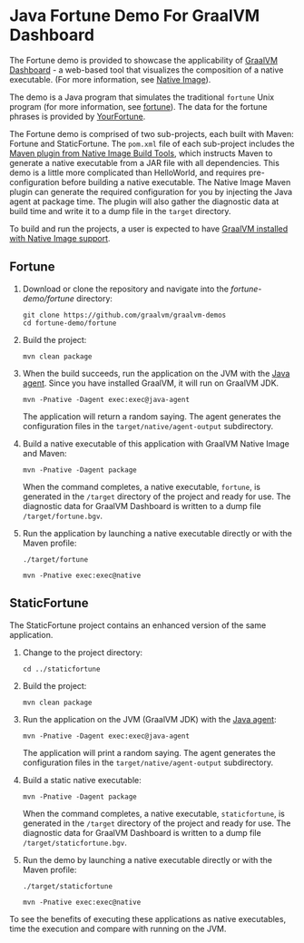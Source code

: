 # Java Fortune Demo For GraalVM Dashboard

The Fortune demo is provided to showcase the applicability of [GraalVM Dashboard](https://www.graalvm.org/docs/tools/dashboard/) - a web-based tool that visualizes the composition of a native executable. (For more information, see [Native Image](https://www.graalvm.org/reference-manual/native-image/)).

The demo is a Java program that simulates the traditional `fortune` Unix program (for more information, see [fortune](https://en.wikipedia.org/wiki/Fortune_(Unix))). The data for the fortune phrases is provided by [YourFortune](https://github.com/your-fortune).

The Fortune demo is comprised of two sub-projects, each built with Maven: Fortune and StaticFortune.
The `pom.xml` file of each sub-project includes the [Maven plugin from Native Image Build Tools](https://graalvm.github.io/native-build-tools/latest/maven-plugin.html), which instructs Maven to generate a native executable from a JAR file with all dependencies.
This demo is a little more complicated than HelloWorld, and requires pre-configuration before building a native executable. The Native Image Maven plugin can generate the required configuration for you by injecting the Java agent at package time.
The plugin will also gather the diagnostic data at build time and write it to a dump file in the `target` directory.

To build and run the projects, a user is expected to have [GraalVM installed with Native Image support](https://www.graalvm.org/dev/reference-manual/native-image/#install-native-image).

## Fortune

1. Download or clone the repository and navigate into the _fortune-demo/fortune_ directory:
    ```
    git clone https://github.com/graalvm/graalvm-demos
    cd fortune-demo/fortune
    ```
2. Build the project:
    ```
    mvn clean package
    ```
3. When the build succeeds, run the application on the JVM with the [Java agent](https://graalvm.github.io/native-build-tools/latest/maven-plugin.html#agent-support). Since you have installed GraalVM, it will run on GraalVM JDK.
    ```
    mvn -Pnative -Dagent exec:exec@java-agent
    ```
    The application will return a random saying. 
    The agent generates the configuration files in the `target/native/agent-output` subdirectory.

4. Build a native executable of this application with GraalVM Native Image and Maven:
    ```
    mvn -Pnative -Dagent package
    ```
    When the command completes, a native executable, `fortune`, is generated in the `/target` directory of the project and ready for use.
    The diagnostic data for GraalVM Dashboard is written to a dump file `/target/fortune.bgv`.

5. Run the application by launching a native executable directly or with the Maven profile:

    ```
    ./target/fortune
    ```
    ```
    mvn -Pnative exec:exec@native
    ```

## StaticFortune

The StaticFortune project contains an enhanced version of the same application.

1. Change to the project directory:
    ```
    cd ../staticfortune
    ```
2. Build the project:
    ```
    mvn clean package
    ```

3. Run the application on the JVM (GraalVM JDK) with the [Java agent](https://graalvm.github.io/native-build-tools/latest/maven-plugin.html#agent-support):
    ```
    mvn -Pnative -Dagent exec:exec@java-agent
    ```
    The application will print a random saying. 
    The agent generates the configuration files in the `target/native/agent-output` subdirectory.
4. Build a static native executable:
    ```
    mvn -Pnative -Dagent package
    ```
    When the command completes, a native executable, `staticfortune`, is generated in the `/target` directory of the project and ready for use.
    The diagnostic data for GraalVM Dashboard is written to a dump file `/target/staticfortune.bgv`.
5. Run the demo by launching a native executable directly or with the Maven profile:

    ```
    ./target/staticfortune
    ```
    ```
    mvn -Pnative exec:exec@native
    ```

To see the benefits of executing these applications as native executables, time the execution and compare with running on the JVM.